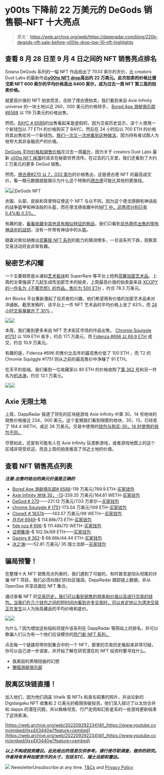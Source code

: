 # y00ts 下降前 22 万美元的 DeGods 销售额–NFT 十大亮点

> 原文：<https://web.archive.org/web/https://dappradar.com/blog/220k-degods-nft-sale-before-y00ts-drop-top-10-nft-highlights>

## 查看 8 月 28 日至 9 月 4 日之间的 NFT 销售亮点排名

Solana DeGods 系列的一幅 NFT 作品拍出了 7033 索尔的天价，比 creators Dust Labs 的最新作品[**y00ts NFT drop**](https://web.archive.org/web/20220929223414/https://dappradar.com/blog/what-are-y00ts-nfts-are-you-on-the-y00tlist)**高出约 22 万美元。此次拍卖的价格比德戈斯 NFT 600 索尔的平均价格高出 6400 索尔，成为过去一周 NFT 第三高的拍卖价格。**

就更高价值的 NFT 拍卖而言，击败了德古德拍卖，我们看到来自 Axie Infinity universe 的一块土地以近 260，000 美元的价格转手， [Bored Ape 游艇俱乐部#6588](https://web.archive.org/web/20220929223414/https://dappradar.com/hub/assets/eth/0xbc4ca0eda7647a8ab7c2061c2e118a18a936f13d/6588) 以 119 万美元的价格出售。

然而，[BAYC # 6588](https://web.archive.org/web/20220929223414/https://dappradar.com/hub/assets/eth/0xbc4ca0eda7647a8ab7c2061c2e118a18a936f13d/6588)的出售看起来是虚假的，因为交易历史显示，该个人使用一个新钱包以 77 ETH 的价格购买了 BAYC，然后在 24 小时后以 700 ETH 的价格将其出售给另一个新钱包。[我们一次又一次地看到这种做法](/web/20220929223414/https://dappradar.com/blog/looksrare-nft-marketplace-hit-by-wash-trading-amidst-airdrop/)，因为持有者试图人为地夸大其非金融资产的价值。

[DeGods 平均价格和销售价格](https://web.archive.org/web/20220929223414/https://dappradar.com/nft/sales/protocol/solana)在过去一周[飙升](https://web.archive.org/web/20220929223414/https://dappradar.com/blog/what-are-y00ts-nfts-are-you-on-the-y00tlist)，因为关于 creators Dust Labs 最新 [y00ts NFT 掉落](https://web.archive.org/web/20220929223414/https://dappradar.com/blog/what-are-y00ts-nfts-are-you-on-the-y00tlist)的谣言在秘密世界流传。在过去的几天里，我们还看到了大约 2 万美元的更多 DeGod 销售。

然而，[德古德#270 以 7，033 索尔](https://web.archive.org/web/20220929223414/https://dappradar.com/nft/sales)的价格售出，这是德古德 NFT 的最高成交价，看一眼元数据就能揭示为什么这个特殊的[德古德](/web/20220929223414/https://dappradar.com/blog/tag/degods/)可能比其他的更值钱。

![](img/23a51d9cd446eca249e1d1fd32b624e8.png)![DeGods NFT](img/f032821f640bcff7b43a76abd9ce0a30.png)

衣服、头部、皮肤和背景特征使这个 NFT 与众不同，因为这个德戈德拥有神话般的战争盔甲和神话般的头盔，而在德戈德收藏中的[NFT 中，这两项分别只有 0.4%和 0.3%。](https://web.archive.org/web/20220929223414/https://dappradar.com/nft/sales/protocol/solana)

有趣的是，[看看收藏中其他具有相似特征的物品](https://web.archive.org/web/20220929223414/https://magiceden.io/marketplace/degods?attributes=%7B%22clothes%22%3A%5B%22Mythic+War+Armor%22%5D%2C%22head%22%3A%5B%5D%7D)，我们只看到[另外两件出售的带有神话中的战铠](https://web.archive.org/web/20220929223414/https://magiceden.io/marketplace/degods?attributes=%7B%22clothes%22%3A%5B%22Mythic+War+Armor%22%5D%2C%22head%22%3A%5B%5D%7D)，没有一件带有神话中的头盔。

随着对索拉纳推出[蓝筹股 NFT 系列](/web/20220929223414/https://dappradar.com/blog/what-are-blue-chip-nft-collections/)的能力的猜测增多，一旦该系列下跌，观察其交易活动将会非常有趣。

## 秘密艺术闪耀

一个主要趋势是从诸如[艺术板块](https://web.archive.org/web/20220929223414/https://dappradar.com/hub/nft-explorer/collection/art-blocks-curated)和 SuperRare 等平台上抢购[蓝筹加密艺术品](/web/20220929223414/https://dappradar.com/blog/what-are-blue-chip-nft-collections/)。上周的文章强调了几起生成性加密艺术的拍卖，上周最高价值的拍卖是来自 [XCOPY 的一件名为《不要恐慌》的作品，售价为 500 ETH](https://web.archive.org/web/20220929223414/https://dappradar.com/hub/assets/eth/0x41a322b28d0ff354040e2cbc676f0320d8c8850d/2076) ，约合 78.3 万美元。

Art Blocks 平台重新激起了投资者的兴趣，他们希望用有价值的加密艺术品来对冲通胀。截至发稿时，该平台上一件 NFT 艺术品的平均价格上涨了 63%，而 [24 小时交易量飙升了 30%](https://web.archive.org/web/20220929223414/https://dappradar.com/hub/nft-explorer/collection/art-blocks-curated) 。

![](img/40382b8fb241a1392deb0523e7fe4f71.png)![](img/79cccca4472fbbd9b9dd78e02514b301.png)

本周，我们看到更多来自 NFT 艺术街区市场的作品出售。 [Chromie Squiggle #1751](https://web.archive.org/web/20220929223414/https://dappradar.com/hub/assets/eth/0x059edd72cd353df5106d2b9cc5ab83a52287ac3a/1751) 以 109 ETH 易手，约合 17.1 万美元，而 [Fidenza #696 以 69.9 ETH](https://web.archive.org/web/20220929223414/https://dappradar.com/hub/assets/eth/0xa7d8d9ef8d8ce8992df33d8b8cf4aebabd5bd270/78000696) 成交，约合 10.9 万美元。

有趣的是，Fidenza #696 的售价比去年的最高售价低了 100 ETH ，而 T2 的 Chromie Squiggle #1751 则从之前的最高售价中净赚了 91 ETH。

在天平的低端，我们看到一位收藏家以 80 ETH 的价格收购了[第 362 号](https://web.archive.org/web/20220929223414/https://dappradar.com/hub/assets/eth/0xa7d8d9ef8d8ce8992df33d8b8cf4aebabd5bd270/215000362)和另一件名为[的冰海](https://web.archive.org/web/20220929223414/https://dappradar.com/hub/assets/eth/0xb932a70a57673d89f4acffbe830e8ed7f75fb9e0/30756)，约合 12.1 万美元。

![](img/910cea6560168c52449693003118925a.png)![](img/8c5534855f505ecc3be4c229ae3b2873.png)

## Axie 无限土地

上周，DappRadar 报道了领先的区块链游戏 Axie Infinity 中第 30，14 号地块的销售价格接近 234，000 美元。这个星期我们看到隔壁的地块，30，13，已经卖了 164.4 WETH，或近 26 万美元。交易中使用的[钱包与购买-30，14 时使用的钱包不同。](https://web.archive.org/web/20220929223414/https://explorer.roninchain.com/address/0x2b38b623013b77d2b2861cffd63b324cdf032416/txs)

尽管如此，还是有可能有人在 Axie Infinity 玩垄断游戏，或者游戏地图上的这个区域非常受欢迎，而且上周的拍卖推高了邻近土地的价值。

## 查看 NFT 销售亮点列表

***注意:出售时给出的美元价值是正确的***

*   [Bored Ape 游艇俱乐部# 6588](https://web.archive.org/web/20220929223414/https://dappradar.com/hub/assets/eth/0xbc4ca0eda7647a8ab7c2061c2e118a18a936f13d/6588)-119 万美元/769.9 ETH-[买家钱包](https://web.archive.org/web/20220929223414/https://dappradar.com/hub/wallet/eth/0xec7e5a49ee8e95a89a1a881bbf1aae2ec854d790)
*   [Axie Infinity 地块 30，-13](https://web.archive.org/web/20220929223414/https://dappradar.com/nft/sales)-259.35 万美元/164.61 WETH-[买家钱包](https://web.archive.org/web/20220929223414/https://explorer.roninchain.com/address/0x2b38b623013b77d2b2861cffd63b324cdf032416/txs)
*   [DeGod # 270](https://web.archive.org/web/20220929223414/https://dappradar.com/nft/sales)——221.12 万美元/7.03 万索尔—[买家钱包](https://web.archive.org/web/20220929223414/https://dappradar.com/nft/sales)
*   [chrome Squiggle # 1751](https://web.archive.org/web/20220929223414/https://dappradar.com/hub/assets/eth/0x059edd72cd353df5106d2b9cc5ab83a52287ac3a/1751)-173.04 万美元/109 ETH-[买家钱包](https://web.archive.org/web/20220929223414/https://dappradar.com/hub/wallet/eth/0x4e2e67836d10b02b1dce78591af6dfd1e2d7bcba)
*   [CloneX # 18374](https://web.archive.org/web/20220929223414/https://dappradar.com/hub/assets/eth/0x49cf6f5d44e70224e2e23fdcdd2c053f30ada28b/18049)——143.57 万美元/99 WETH—[买家钱包](https://web.archive.org/web/20220929223414/https://dappradar.com/hub/wallet/eth/0x8b86fd0371fe2dea64ad7c23c8a7d4f80ba2d20e)
*   [月鸟# 6949](https://web.archive.org/web/20220929223414/https://dappradar.com/hub/assets/eth/0x23581767a106ae21c074b2276d25e5c3e136a68b/6949)-$ 114.88k/73 ETH-[买家钱包](https://web.archive.org/web/20220929223414/https://dappradar.com/hub/wallet/eth/0xa3b49bd30902a75e7452691ae37688a56cd365fc)
*   [fide nza # 696](https://web.archive.org/web/20220929223414/https://dappradar.com/hub/assets/eth/0xa7d8d9ef8d8ce8992df33d8b8cf4aebabd5bd270/78000696)-$ 111.48k/70 WETH-[买家钱包](https://web.archive.org/web/20220929223414/https://dappradar.com/hub/wallet/eth/0x6e0965335919d35329a7233797eff65c0bbb4495)
*   [证明集体](https://web.archive.org/web/20220929223414/https://dappradar.com/hub/assets/eth/0x08d7c0242953446436f34b4c78fe9da38c73668d/331)–$ 102.5k/69 ETH——[买家钱包](https://web.archive.org/web/20220929223414/https://dappradar.com/hub/wallet/eth/0x67f72412a592d066a2e688e62664116deabeab29)
*   [Gazers # 362](https://web.archive.org/web/20220929223414/https://dappradar.com/hub/assets/eth/0xa7d8d9ef8d8ce8992df33d8b8cf4aebabd5bd270/215000362)-$ 68.66k/44.44 ETH-[买家钱包](https://web.archive.org/web/20220929223414/https://dappradar.com/hub/wallet/eth/0x2a193336b79d9462bb36215210d44e9d60878c65)
*   [冰之海](https://web.archive.org/web/20220929223414/https://dappradar.com/hub/assets/eth/0xb932a70a57673d89f4acffbe830e8ed7f75fb9e0/30756)——52.81 万美元/ 35 瑞士法郎—[买家钱包](https://web.archive.org/web/20220929223414/https://dappradar.com/hub/wallet/eth/0x2a193336b79d9462bb36215210d44e9d60878c65)

## 骗局预警！

在整理十大 NFT 销售亮点列表时，我们遇到了可疑的，有时甚至是彻头彻尾的诈骗 NFT 项目，我们必须向我们的社区强调。DappRadar 跟踪链上数据，并从 OpenSea 共享店面拉 NFT 集合。

通过查看 NFT 的[交易历史，我们可以看到销售的频率和价值以及进行交易的钱包。当我们在几个钱包之间的短时间内看到许多交易时，可以肯定地认为](https://web.archive.org/web/20220929223414/https://dappradar.com/hub/assets/eth/0x8dcb8b2d721c022552d826f8bcf2995747248d31/7)[清洗交易正在发生](https://web.archive.org/web/20220929223414/https://dappradar.com/blog/looksrare-nft-marketplace-hit-by-wash-trading-amidst-airdrop/)以人为抬高藏品的平均价格和底价。

![](img/43f9b6fc2c37b6ead9739fb483187b5b.png)![](img/4edd4c6a4290ce7f45667c57704cb88b.png)

为什么？因为增加这些指标将提升该系列在 DappRadar 等网站上的排名，并可以欺骗人们认为有一个他们应该模仿的[热门新 NFT 系列。](https://web.archive.org/web/20220929223414/https://dappradar.com/blog/marketing-genius-or-foul-play-two-wallets-generate-1-1-billion-on-looksrare/)

点击每一个链接将带你到集合中的一个 NFT，那里的交易历史看起来非常可疑，你可以自己进一步调查，并开始了解在研究潜在的 NFT 投资时要寻找什么。

*   我美丽的黑暗扭曲的幻想
*   [懒猿游艇俱乐部](https://web.archive.org/web/20220929223414/https://dappradar.com/hub/assets/eth/0x1b1bff222999bcd6fd07b64d7880e6a95d54acaa/742)

## 脱离区块链直播！

加入他们，因为他们涵盖 Vitalik 泵 NFTs 和臭名昭著的照片，并谈论新的 Digidaigaku NFT 收集和 2 亿美元的极限突破投资。他们深入探讨了以太坊合并和 dapps 的潜在问题，并以蜘蛛坦克、行尸走肉和幻影星系的一些游戏更新结束了这场表演。

[https://web.archive.org/web/20220929223414if_/https://www.youtube.com/embed/jIxx4X3440w?feature=oembed](https://web.archive.org/web/20220929223414if_/https://www.youtube.com/embed/jIxx4X3440w?feature=oembed)

***以上不构成投资建议。此处给出的信息仅供参考。请行使尽职调查，做你的研究。作者持有多种加密货币的头寸，包括 BTC、瑞士法郎和雷达。***

![](img/6d5a4a2d609c56e1a5771717e54ba759.png) NewsletterUnsubscribe at any time. [T&Cs](https://web.archive.org/web/20220929223414/https://dappradar.com/terms) and [Privacy Policy](https://web.archive.org/web/20220929223414/https://dappradar.com/privacy-policy)
